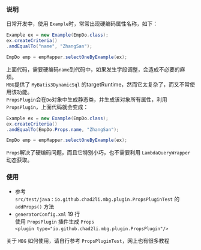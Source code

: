 ### 说明
日常开发中，使用 `Example`时，常常出现硬编码属性名称，如下：
```java
Example ex = new Example(EmpDo.class);
ex.createCriteria()
.andEqualTo("name", "ZhangSan");

EmpDo emp = empMapper.selectOneByExample(ex);
```
上面代码，需要硬编码`name`到代码中，如果发生字段调整，会造成不必要的麻烦。    
`MBG`提供了 `MyBatis3DynamicSql` 的targetRuntime，然而它太复杂了，而又不常使用该功能。    
`PropsPlugin`会在`Do`对象中生成静态类，并生成该对象所有属性，利用 `PropsPlugin`，上面代码就会变成：
```java
Example ex = new Example(EmpDo.class);
ex.createCriteria()
.andEqualTo(EmpDo.Props.name, "ZhangSan");

EmpDo emp = empMapper.selectOneByExample(ex);
```
`Props`解决了硬编码问题，而且它特别小巧，也不需要利用 `LambdaQueryWrapper` 动态获取。


### 使用
- 参考    
`src/test/java` : `io.github.chad2li.mbg.plugin.PropsPluginTest` 的 `addProps()` 方法
- `generatorConfig.xml` 19 行    
使用 `PropsPlugin` 插件生成 `Props`    
`<plugin type="io.github.chad2li.mbg.plugin.PropsPlugin"/>`


关于 `MBG` 如何使用，请自行参考 `PropsPluginTest`，网上也有很多教程